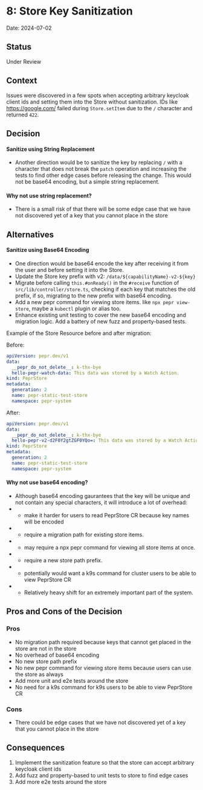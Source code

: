# 8: Store Key Sanitization

Date: 2024-07-02

## Status

Under Review

## Context

Issues were discovered in a few spots when accepting arbitrary keycloak client ids and setting them into the Store without sanitization. IDs like https://google.com/ failed during `Store.setItem` due to the `/` character and returned `422`. 


## Decision

#### Sanitize using String Replacement
* Another direction would be to sanitize the key by replacing `/` with a character that does not break the `patch` operation and increasing the tests to find other edge cases before releasing the change. This would not be base64 encoding, but a simple string replacement.

#### Why not use string replacement?

* There is a small risk of that there will be some edge case that we have not discovered yet of a key that you cannot place in the store

## Alternatives

#### Sanitize using Base64 Encoding
* One direction would be base64 encode the key after receiving it from the user and before setting it into the Store.
* Update the Store key prefix with v2: `/data/${capabilityName}-v2-${key}`
* Migrate before calling `this.#onReady()` in the `#receive` function of `src/lib/controller/store.ts`, checking if each key that matches the old prefix, if so, migrating to the new prefix with base64 encoding. 
* Add a new pepr command for viewing store items. like `npx pepr view-store`, maybe a `kubectl` plugin or alias too.
* Enhance existing unit testing to cover the new base64 encoding and migration logic. Add a battery of new fuzz and property-based tests.

Example of the Store Resource before and after migration:

Before:
```yaml
apiVersion: pepr.dev/v1
data:
  __pepr_do_not_delete__: k-thx-bye
  hello-pepr-watch-data: This data was stored by a Watch Action.
kind: PeprStore
metadata:
  generation: 2
  name: pepr-static-test-store
  namespace: pepr-system
```

After:
```yaml
apiVersion: pepr.dev/v1
data:
  __pepr_do_not_delete__: k-thx-bye
  hello-pepr-v2-d2F0Y2gtZGF0YQo=: This data was stored by a Watch Action.
kind: PeprStore
metadata:
  generation: 2
  name: pepr-static-test-store
  namespace: pepr-system
```
#### Why not use base64 encoding?

* Although base64 encoding gaurantees that the key will be unique and not contain any special characters, it will introduce a lot of overhead:
* * make it harder for users to read PeprStore CR because key names will be encoded
* * require a migration path for existing store items.
* * may require a npx pepr command for viewing all store items at once.
* * require a new store path prefix.
* * potentially would want a k9s command for cluster users to be able to view PeprStore CR
* * Relatively heavy shift for an extremely important part of the system.


## Pros and Cons of the Decision

### Pros
- No migration path required because keys that cannot get placed in the store are not in the store
- No overhead of base64 encoding
- No new store path prefix
- No new pepr command for viewing store items because users can use the store as always
- Add more unit and e2e tests around the store
- No need for a k9s command for k9s users to be able to view PeprStore CR

### Cons
- There could be edge cases that we have not discovered yet of a key that you cannot place in the store

## Consequences

1. Implement the sanitization feature so that the store can accept arbitrary keycloak client ids
2. Add fuzz and property-based to unit tests to store to find edge cases
3. Add more e2e tests around the store

